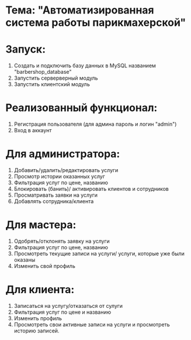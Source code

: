 # Тема: "Автоматизированная система работы парикмахерской"
# Запуск:
1) Создать и подключить базу данных в MySQL названием "barbershop_database"
2) Запустить серверверный модуль
3) Запустить клиентский модуль
# Реализованный функционал:
1) Регистрация пользователя (для админа пароль и логин "admin")
2) Вход в аккаунт
# Для администратора:
1) Добавить/удалить/редактировать услуги 
2) Просмотр истории оказанных услуг
3) Фильтрация услуг по цене, названию
4) Блокировать (банить)/ активировать клиентов и сотрудников
5) Просматривать заявки на услуги
6) Добавлять сотрудника/клиента
# Для мастера:
1) Одобрять/отклонять заявку на услуги
2) Фильтрация услуг по цене, названию
3) Просмотреть текущие записи на услуги/ услуги, которые уже были оказаны
4) Изменить свой профиль
# Для клиента:
1) Записаться на услугу/отказаться от сулуги
2) Фильтрация услуг по цене и названию
3) Изменить профиль
4) Просмотреть свои активные записи на услуги и просмотреть историю записей.
